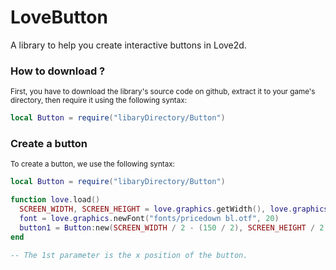 # LoveButton
A library to help you create interactive buttons in Love2d.
### How to download ?
<sup>First, you have to download the library's source code on github, extract it to your game's directory, then require it using the following syntax:</sup>
```lua
local Button = require("libaryDirectory/Button")
```
### Create a button
<sup>To create a button, we use the following syntax:</sup>
```lua
local Button = require("libaryDirectory/Button")

function love.load()
  SCREEN_WIDTH, SCREEN_HEIGHT = love.graphics.getWidth(), love.graphics.getHeight()
  font = love.graphics.newFont("fonts/pricedown bl.otf", 20)
  button1 = Button:new(SCREEN_WIDTH / 2 - (150 / 2), SCREEN_HEIGHT / 2 - (50 / 2), 150, 50, love.graphics.newText(font, "Play Now"), {128, 128, 128}, {135, 206, 250})
end

-- The 1st parameter is the x position of the button.
```
